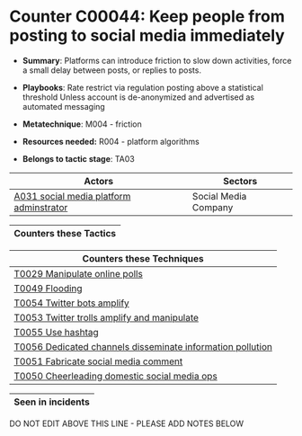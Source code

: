 # Counter C00044: Keep people from posting to social media immediately

* **Summary**: Platforms can introduce friction to slow down activities, force a small delay between posts, or replies to posts.

* **Playbooks**: Rate restrict via regulation posting above a statistical threshold
Unless account is de-anonymized and advertised as automated messaging

* **Metatechnique**: M004 - friction

* **Resources needed:** R004 - platform algorithms

* **Belongs to tactic stage**: TA03


| Actors | Sectors |
| ------ | ------- |
| [A031 social media platform adminstrator](../actors/A031.md) | Social Media Company |



| Counters these Tactics |
| ---------------------- |



| Counters these Techniques |
| ------------------------- |
| [T0029 Manipulate online polls](../techniques/T0029.md) |
| [T0049 Flooding](../techniques/T0049.md) |
| [T0054 Twitter bots amplify](../techniques/T0054.md) |
| [T0053 Twitter trolls amplify and manipulate](../techniques/T0053.md) |
| [T0055 Use hashtag](../techniques/T0055.md) |
| [T0056 Dedicated channels disseminate information pollution](../techniques/T0056.md) |
| [T0051 Fabricate social media comment](../techniques/T0051.md) |
| [T0050 Cheerleading domestic social media ops](../techniques/T0050.md) |



| Seen in incidents |
| ----------------- |


DO NOT EDIT ABOVE THIS LINE - PLEASE ADD NOTES BELOW